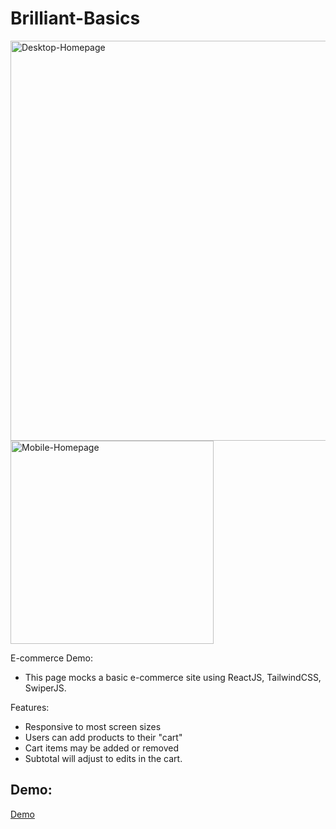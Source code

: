 # Brilliant-Basics

<img width="640" alt="Desktop-Homepage" src="https://github.com/Marcelo-Hernandez/Brilliant-Basics/assets/111325080/8d53642c-b6ef-4b15-b1a0-beef4fba8abc">

<img width="325" alt="Mobile-Homepage" src="https://github.com/Marcelo-Hernandez/Brilliant-Basics/assets/111325080/f9cc4f63-faef-466d-9439-cadfb0220090">

E-commerce Demo:
- This page mocks a basic e-commerce site using ReactJS, TailwindCSS, SwiperJS.

Features:
- Responsive to most screen sizes
- Users can add products to their "cart"
- Cart items may be added or removed
- Subtotal will adjust to edits in the cart.

Demo: 
-
[Demo](https://marcelo-hernandez.github.io/Brilliant-Basics/)
